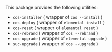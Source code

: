 This package provides the following utilities:

- `cos-installer` ( wrapper of `cos --install` )
- `cos-deploy` ( wrapper of `elemental install` )
- `cos-reset` ( wrapper of `elemental reset` )
- `cos-rebrand` ( wrapper of `cos --rebrand` )
- `cos-upgrade` ( wrapper of `elemental upgrade` )
- `suc-upgrade` ( wrapper of `cos --upgrade` )